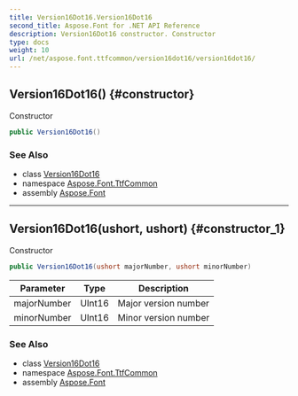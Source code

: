 ```yaml
---
title: Version16Dot16.Version16Dot16
second_title: Aspose.Font for .NET API Reference
description: Version16Dot16 constructor. Constructor
type: docs
weight: 10
url: /net/aspose.font.ttfcommon/version16dot16/version16dot16/
---
```

## Version16Dot16() {#constructor}

Constructor

```csharp
public Version16Dot16()
```

### See Also

* class [Version16Dot16](../)
* namespace [Aspose.Font.TtfCommon](../../version16dot16/)
* assembly [Aspose.Font](../../../)

---

## Version16Dot16(ushort, ushort) {#constructor_1}

Constructor

```csharp
public Version16Dot16(ushort majorNumber, ushort minorNumber)
```

| Parameter | Type | Description |
| --- | --- | --- |
| majorNumber | UInt16 | Major version number |
| minorNumber | UInt16 | Minor version number |

### See Also

* class [Version16Dot16](../)
* namespace [Aspose.Font.TtfCommon](../../version16dot16/)
* assembly [Aspose.Font](../../../)


